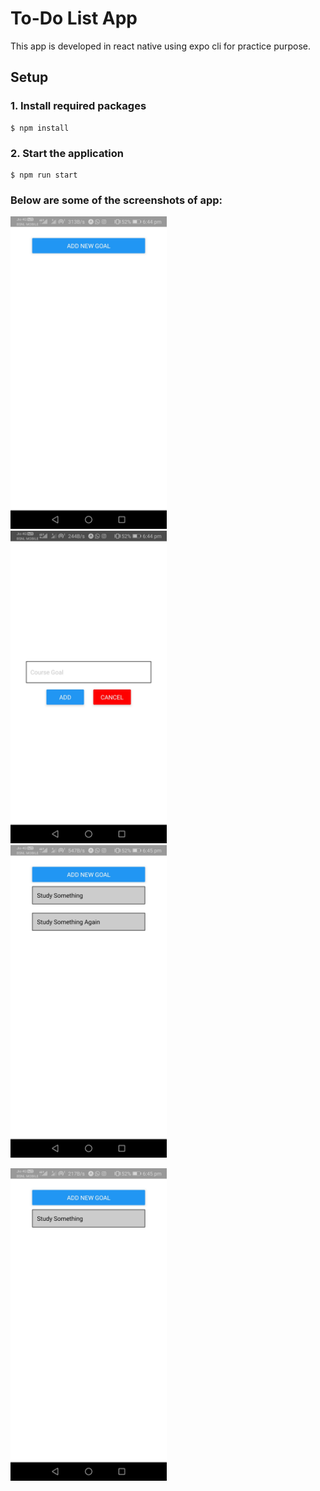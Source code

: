 # To-Do List App

This app is developed in react native using expo cli for practice purpose.

## Setup

### 1. Install required packages

```
$ npm install
```

### 2. Start the application

```
$ npm run start
```

### Below are some of the screenshots of app:

<img src="images/Screenshot_1.jpg" width="250"> &nbsp;&nbsp;&nbsp;&nbsp; <img src="images/Screenshot_2.jpg" width="250"> &nbsp;&nbsp;&nbsp;&nbsp; <img src="images/Screenshot_3.jpg" width="250">

<img src="images/Screenshot_4.jpg" width="250">
